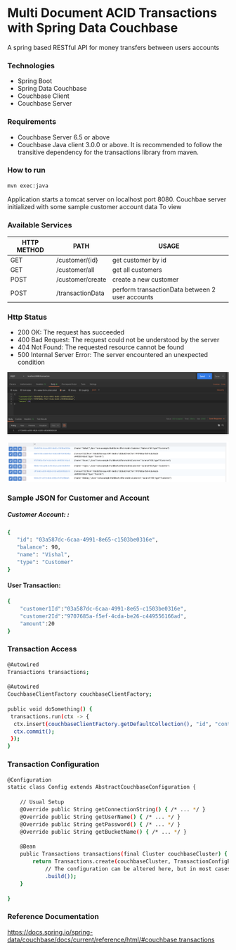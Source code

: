 # Multi Document ACID Transactions with Spring Data Couchbase

A spring based RESTful API for money transfers between users accounts

### Technologies
- Spring Boot
- Spring Data Couchbase
- Couchbase Client 
- Couchbase Server

### Requirements
- Couchbase Server 6.5 or above
- Couchbase Java client 3.0.0 or above. It is recommended to follow the transitive dependency for the transactions library from maven.

### How to run
```sh
mvn exec:java
```

Application starts a tomcat server on localhost port 8080. Couchbae server initialized with some sample customer account data To view


### Available Services

| HTTP METHOD | PATH | USAGE |
| -----------| ------ | ------ |
| GET | /customer/{id} | get customer by id | 
| GET | /customer/all | get all customers | 
| POST | /customer/create | create a new customer | 
| POST | /transactionData | perform transactionData between 2 user accounts | 

### Http Status
- 200 OK: The request has succeeded
- 400 Bad Request: The request could not be understood by the server 
- 404 Not Found: The requested resource cannot be found
- 500 Internal Server Error: The server encountered an unexpected condition 

![Optional Text](demo.png)

![Optional Text](couchbase.png)

### Sample JSON for Customer and Account

##### Customer Account: : 

```sh
{
   "id": "03a587dc-6caa-4991-8e65-c1503be0316e",
   "balance": 90,
   "name": "Vishal",
   "type": "Customer"
}
```

#### User Transaction:
```sh
{
	"customer1Id":"03a587dc-6caa-4991-8e65-c1503be0316e",
	"customer2Id":"9707685a-f5ef-4cda-be26-c449556166ad",
	"amount":20
}
```
### Transaction Access
```sh
@Autowired
Transactions transactions;

@Autowired
CouchbaseClientFactory couchbaseClientFactory;

public void doSomething() {
 transactions.run(ctx -> {
  ctx.insert(couchbaseClientFactory.getDefaultCollection(), "id", "content");
  ctx.commit();
 });
}
```

### Transaction Configuration
```sh
@Configuration
static class Config extends AbstractCouchbaseConfiguration {

    // Usual Setup
    @Override public String getConnectionString() { /* ... */ }
    @Override public String getUserName() { /* ... */ }
    @Override public String getPassword() { /* ... */ }
    @Override public String getBucketName() { /* ... */ }

	@Bean
	public Transactions transactions(final Cluster couchbaseCluster) {
		return Transactions.create(couchbaseCluster, TransactionConfigBuilder.create()
			// The configuration can be altered here, but in most cases the defaults are fine.
			.build());
	}

}
```

### Reference Documentation
https://docs.spring.io/spring-data/couchbase/docs/current/reference/html/#couchbase.transactions

